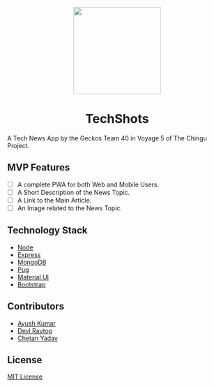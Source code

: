 <p align="center"> <img height="200" src="https://github.com/chingu-voyage5/TechShots/blob/development/src/assets/logo.svg"></p>
<h1 align="center">TechShots</h1>

A Tech News App by the Geckos Team 40 in Voyage 5 of The Chingu Project.

## MVP Features

- [ ] A complete PWA for both Web and Mobile Users.
- [ ] A Short Description of the News Topic.
- [ ] A Link to the Main Article.
- [ ] An Image related to the News Topic.

## Technology Stack

- [Node](https://nodejs.org/en/)
- [Express](https://expressjs.com/)
- [MongoDB](https://www.mongodb.com/)
- [Pug](https://pugjs.org)
- [Material UI](https://material.io/)
- [Bootstrap](https://getbootstrap.com/)

## Contributors

- [Ayush Kumar](https://github.com/ayushdev)
- [Deyl Raytop](https://github.com/DeylRaytop)
- [Chetan Yadav](https://github.com/imchetanyadav)


## License

[MIT License](LICENSE)
